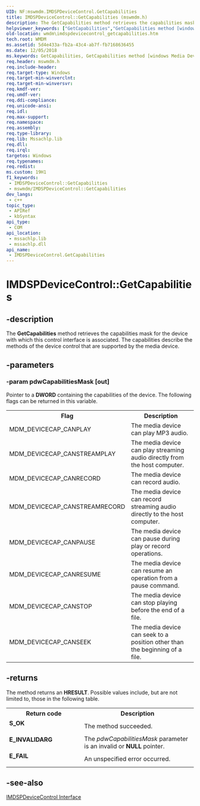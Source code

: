 ```yaml
---
UID: NF:mswmdm.IMDSPDeviceControl.GetCapabilities
title: IMDSPDeviceControl::GetCapabilities (mswmdm.h)
description: The GetCapabilities method retrieves the capabilities mask for the device with which this control interface is associated. The capabilities describe the methods of the device control that are supported by the media device.
helpviewer_keywords: ["GetCapabilities","GetCapabilities method [windows Media Device Manager]","GetCapabilities method [windows Media Device Manager]","IMDSPDeviceControl interface","IMDSPDeviceControl interface [windows Media Device Manager]","GetCapabilities method","IMDSPDeviceControl.GetCapabilities","IMDSPDeviceControl::GetCapabilities","IMDSPDeviceControlGetCapabilities","mswmdm/IMDSPDeviceControl::GetCapabilities","wmdm.imdspdevicecontrol_getcapabilities"]
old-location: wmdm\imdspdevicecontrol_getcapabilities.htm
tech.root: WMDM
ms.assetid: 5d4e433a-fb2a-43c4-ab7f-fb7168636455
ms.date: 12/05/2018
ms.keywords: GetCapabilities, GetCapabilities method [windows Media Device Manager], GetCapabilities method [windows Media Device Manager],IMDSPDeviceControl interface, IMDSPDeviceControl interface [windows Media Device Manager],GetCapabilities method, IMDSPDeviceControl.GetCapabilities, IMDSPDeviceControl::GetCapabilities, IMDSPDeviceControlGetCapabilities, mswmdm/IMDSPDeviceControl::GetCapabilities, wmdm.imdspdevicecontrol_getcapabilities
req.header: mswmdm.h
req.include-header: 
req.target-type: Windows
req.target-min-winverclnt: 
req.target-min-winversvr: 
req.kmdf-ver: 
req.umdf-ver: 
req.ddi-compliance: 
req.unicode-ansi: 
req.idl: 
req.max-support: 
req.namespace: 
req.assembly: 
req.type-library: 
req.lib: Mssachlp.lib
req.dll: 
req.irql: 
targetos: Windows
req.typenames: 
req.redist: 
ms.custom: 19H1
f1_keywords:
 - IMDSPDeviceControl::GetCapabilities
 - mswmdm/IMDSPDeviceControl::GetCapabilities
dev_langs:
 - c++
topic_type:
 - APIRef
 - kbSyntax
api_type:
 - COM
api_location:
 - mssachlp.lib
 - mssachlp.dll
api_name:
 - IMDSPDeviceControl.GetCapabilities
---
```


# IMDSPDeviceControl::GetCapabilities


## -description

The <b>GetCapabilities</b> method retrieves the capabilities mask for the device with which this control interface is associated. The capabilities describe the methods of the device control that are supported by the media device.

## -parameters

### -param pdwCapabilitiesMask [out]

Pointer to a <b>DWORD</b> containing the capabilities of the device. The following flags can be returned in this variable.

<table>
<tr>
<th>Flag
                </th>
<th>Description
                </th>
</tr>
<tr>
<td>MDM_DEVICECAP_CANPLAY</td>
<td>The media device can play MP3 audio.</td>
</tr>
<tr>
<td>MDM_DEVICECAP_CANSTREAMPLAY</td>
<td>The media device can play streaming audio directly from the host computer.</td>
</tr>
<tr>
<td>MDM_DEVICECAP_CANRECORD</td>
<td>The media device can record audio.</td>
</tr>
<tr>
<td>MDM_DEVICECAP_CANSTREAMRECORD</td>
<td>The media device can record streaming audio directly to the host computer.</td>
</tr>
<tr>
<td>MDM_DEVICECAP_CANPAUSE</td>
<td>The media device can pause during play or record operations.</td>
</tr>
<tr>
<td>MDM_DEVICECAP_CANRESUME</td>
<td>The media device can resume an operation from a pause command.</td>
</tr>
<tr>
<td>MDM_DEVICECAP_CANSTOP</td>
<td>The media device can stop playing before the end of a file.</td>
</tr>
<tr>
<td>MDM_DEVICECAP_CANSEEK</td>
<td>The media device can seek to a position other than the beginning of a file.</td>
</tr>
</table>

## -returns

The method returns an <b>HRESULT</b>. Possible values include, but are not limited to, those in the following table.

<table>
<tr>
<th>Return code</th>
<th>Description</th>
</tr>
<tr>
<td width="40%">
<dl>
<dt><b>S_OK</b></dt>
</dl>
</td>
<td width="60%">
The method succeeded.

</td>
</tr>
<tr>
<td width="40%">
<dl>
<dt><b>E_INVALIDARG</b></dt>
</dl>
</td>
<td width="60%">
The <i>pdwCapabilitiesMask</i> parameter is an invalid or <b>NULL</b> pointer.

</td>
</tr>
<tr>
<td width="40%">
<dl>
<dt><b>E_FAIL</b></dt>
</dl>
</td>
<td width="60%">
An unspecified error occurred.

</td>
</tr>
</table>

## -see-also

<a href="https://docs.microsoft.com/windows/desktop/api/mswmdm/nn-mswmdm-imdspdevicecontrol">IMDSPDeviceControl Interface</a>


